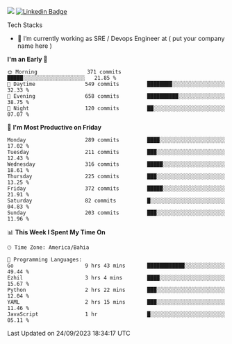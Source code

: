 ![](https://komarev.com/ghpvc/?username=miltlima&color=blue) [![Linkedin Badge](https://img.shields.io/badge/-LinkedIn-blue?style=flat-square&logo=Linkedin&logoColor=white&link=https://www.linkedin.com/in/miltonlimaj/)](https://www.linkedin.com/in/miltonlimaj/) 


Tech Stacks
                 

- 🔭 I’m currently working as SRE / Devops Engineer at ( put your company name here )


<!--START_SECTION:waka-->
**I'm an Early 🐤** 

```text
🌞 Morning                371 commits         █████░░░░░░░░░░░░░░░░░░░░   21.85 % 
🌆 Daytime                549 commits         ████████░░░░░░░░░░░░░░░░░   32.33 % 
🌃 Evening                658 commits         ██████████░░░░░░░░░░░░░░░   38.75 % 
🌙 Night                  120 commits         ██░░░░░░░░░░░░░░░░░░░░░░░   07.07 % 
```
📅 **I'm Most Productive on Friday** 

```text
Monday                   289 commits         ████░░░░░░░░░░░░░░░░░░░░░   17.02 % 
Tuesday                  211 commits         ███░░░░░░░░░░░░░░░░░░░░░░   12.43 % 
Wednesday                316 commits         █████░░░░░░░░░░░░░░░░░░░░   18.61 % 
Thursday                 225 commits         ███░░░░░░░░░░░░░░░░░░░░░░   13.25 % 
Friday                   372 commits         █████░░░░░░░░░░░░░░░░░░░░   21.91 % 
Saturday                 82 commits          █░░░░░░░░░░░░░░░░░░░░░░░░   04.83 % 
Sunday                   203 commits         ███░░░░░░░░░░░░░░░░░░░░░░   11.96 % 
```


📊 **This Week I Spent My Time On** 

```text
🕑︎ Time Zone: America/Bahia

💬 Programming Languages: 
Go                       9 hrs 43 mins       ████████████░░░░░░░░░░░░░   49.44 % 
Ezhil                    3 hrs 4 mins        ████░░░░░░░░░░░░░░░░░░░░░   15.67 % 
Python                   2 hrs 22 mins       ███░░░░░░░░░░░░░░░░░░░░░░   12.04 % 
YAML                     2 hrs 15 mins       ███░░░░░░░░░░░░░░░░░░░░░░   11.46 % 
JavaScript               1 hr                █░░░░░░░░░░░░░░░░░░░░░░░░   05.11 % 
```


 Last Updated on 24/09/2023 18:34:17 UTC
<!--END_SECTION:waka-->
